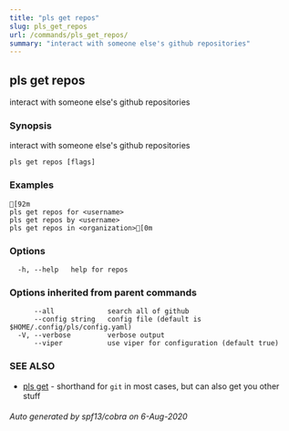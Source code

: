 ```yaml
---
title: "pls get repos"
slug: pls_get_repos
url: /commands/pls_get_repos/
summary: "interact with someone else's github repositories"
---
```

## pls get repos

interact with someone else's github repositories

### Synopsis

interact with someone else's github repositories

```
pls get repos [flags]
```

### Examples

```
[92m
pls get repos for <username>
pls get repos by <username>
pls get repos in <organization>[0m
```

### Options

```
  -h, --help   help for repos
```

### Options inherited from parent commands

```
      --all             search all of github
      --config string   config file (default is $HOME/.config/pls/config.yaml)
  -V, --verbose         verbose output
      --viper           use viper for configuration (default true)
```

### SEE ALSO

* [pls get](/commands/pls_get/)	 - shorthand for `git` in most cases, but can also get you other stuff

###### Auto generated by spf13/cobra on 6-Aug-2020
